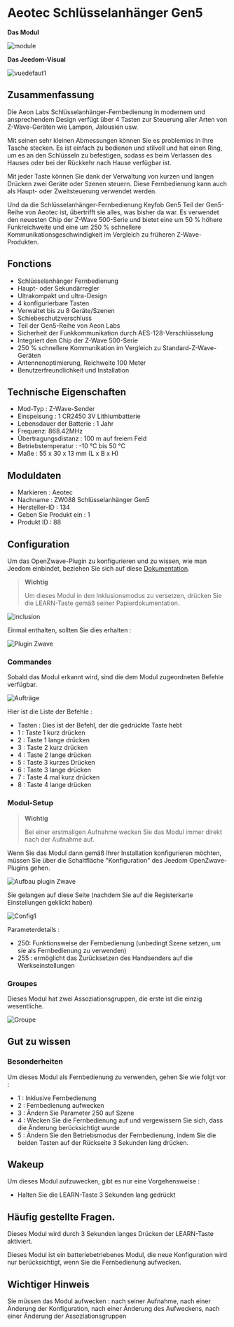 # Aeotec Schlüsselanhänger Gen5

**Das Modul**

![module](images/aeotec.keyfob-gen5/module.jpg)

**Das Jeedom-Visual**

![vuedefaut1](images/aeotec.keyfob-gen5/vuedefaut1.jpg)

## Zusammenfassung

Die Aeon Labs Schlüsselanhänger-Fernbedienung in modernem und ansprechendem Design verfügt über 4 Tasten zur Steuerung aller Arten von Z-Wave-Geräten wie Lampen, Jalousien usw.

Mit seinen sehr kleinen Abmessungen können Sie es problemlos in Ihre Tasche stecken. Es ist einfach zu bedienen und stilvoll und hat einen Ring, um es an den Schlüsseln zu befestigen, sodass es beim Verlassen des Hauses oder bei der Rückkehr nach Hause verfügbar ist.

Mit jeder Taste können Sie dank der Verwaltung von kurzen und langen Drücken zwei Geräte oder Szenen steuern. Diese Fernbedienung kann auch als Haupt- oder Zweitsteuerung verwendet werden.

Und da die Schlüsselanhänger-Fernbedienung Keyfob Gen5 Teil der Gen5-Reihe von Aeotec ist, übertrifft sie alles, was bisher da war. Es verwendet den neuesten Chip der Z-Wave 500-Serie und bietet eine um 50 % höhere Funkreichweite und eine um 250 % schnellere Kommunikationsgeschwindigkeit im Vergleich zu früheren Z-Wave-Produkten.

## Fonctions

-   Schlüsselanhänger Fernbedienung
-   Haupt- oder Sekundärregler
-   Ultrakompakt und ultra-Design
-   4 konfigurierbare Tasten
-   Verwaltet bis zu 8 Geräte/Szenen
-   Schiebeschutzverschluss
-   Teil der Gen5-Reihe von Aeon Labs
-   Sicherheit der Funkkommunikation durch AES-128-Verschlüsselung
-   Integriert den Chip der Z-Wave 500-Serie
-   250 % schnellere Kommunikation im Vergleich zu Standard-Z-Wave-Geräten
-   Antennenoptimierung, Reichweite 100 Meter
-   Benutzerfreundlichkeit und Installation

## Technische Eigenschaften

-   Mod-Typ : Z-Wave-Sender
-   Einspeisung : 1 CR2450 3V Lithiumbatterie
-   Lebensdauer der Batterie : 1 Jahr
-   Frequenz: 868.42MHz
-   Übertragungsdistanz : 100 m auf freiem Feld
-   Betriebstemperatur : -10 °C bis 50 °C
-   Maße : 55 x 30 x 13 mm (L x B x H)

## Moduldaten

-   Markieren : Aeotec
-   Nachname : ZW088 Schlüsselanhänger Gen5
-   Hersteller-ID : 134
-   Geben Sie Produkt ein : 1
-   Produkt ID : 88

## Configuration

Um das OpenZwave-Plugin zu konfigurieren und zu wissen, wie man Jeedom einbindet, beziehen Sie sich auf diese [Dokumentation](https://doc.jeedom.com/de_DE/plugins/automation%20protocol/openzwave/).

> **Wichtig**
>
> Um dieses Modul in den Inklusionsmodus zu versetzen, drücken Sie die LEARN-Taste gemäß seiner Papierdokumentation.

![inclusion](images/aeotec.keyfob-gen5/inclusion.jpg)

Einmal enthalten, sollten Sie dies erhalten :

![Plugin Zwave](images/aeotec.keyfob-gen5/information.jpg)

### Commandes

Sobald das Modul erkannt wird, sind die dem Modul zugeordneten Befehle verfügbar.

![Aufträge](images/aeotec.keyfob-gen5/commandes.jpg)

Hier ist die Liste der Befehle :

-   Tasten : Dies ist der Befehl, der die gedrückte Taste hebt
  - 1 : Taste 1 kurz drücken
  - 2 : Taste 1 lange drücken
  - 3 : Taste 2 kurz drücken
  - 4 : Taste 2 lange drücken
  - 5 : Taste 3 kurzes Drücken
  - 6 : Taste 3 lange drücken
  - 7 : Taste 4 mal kurz drücken
  - 8 : Taste 4 lange drücken

### Modul-Setup

> **Wichtig**
>
> Bei einer erstmaligen Aufnahme wecken Sie das Modul immer direkt nach der Aufnahme auf.

Wenn Sie das Modul dann gemäß Ihrer Installation konfigurieren möchten, müssen Sie über die Schaltfläche "Konfiguration" des Jeedom OpenZwave-Plugins gehen.

![Aufbau plugin Zwave](images/plugin/bouton_configuration.jpg)

Sie gelangen auf diese Seite (nachdem Sie auf die Registerkarte Einstellungen geklickt haben)

![Config1](images/aeotec.keyfob-gen5/config1.jpg)

Parameterdetails :

-   250: Funktionsweise der Fernbedienung (unbedingt Szene setzen, um sie als Fernbedienung zu verwenden)
-   255 : ermöglicht das Zurücksetzen des Handsenders auf die Werkseinstellungen

### Groupes

Dieses Modul hat zwei Assoziationsgruppen, die erste ist die einzig wesentliche.

![Groupe](images/aeotec.keyfob-gen5/groupe.jpg)

##  Gut zu wissen

### Besonderheiten

Um dieses Modul als Fernbedienung zu verwenden, gehen Sie wie folgt vor :

-   1 : Inklusive Fernbedienung
-   2 : Fernbedienung aufwecken
-   3 : Ändern Sie Parameter 250 auf Szene
-   4 : Wecken Sie die Fernbedienung auf und vergewissern Sie sich, dass die Änderung berücksichtigt wurde
-   5 : Ändern Sie den Betriebsmodus der Fernbedienung, indem Sie die beiden Tasten auf der Rückseite 3 Sekunden lang drücken.

## Wakeup

Um dieses Modul aufzuwecken, gibt es nur eine Vorgehensweise :

-   Halten Sie die LEARN-Taste 3 Sekunden lang gedrückt

## Häufig gestellte Fragen.

Dieses Modul wird durch 3 Sekunden langes Drücken der LEARN-Taste aktiviert.

Dieses Modul ist ein batteriebetriebenes Modul, die neue Konfiguration wird nur berücksichtigt, wenn Sie die Fernbedienung aufwecken.

## Wichtiger Hinweis

Sie müssen das Modul aufwecken : nach seiner Aufnahme, nach einer Änderung der Konfiguration, nach einer Änderung des Aufweckens, nach einer Änderung der Assoziationsgruppen
